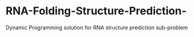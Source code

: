 # RNA-Folding-Structure-Prediction-
Dynamic Programming solution for RNA structure prediction sub-problem
